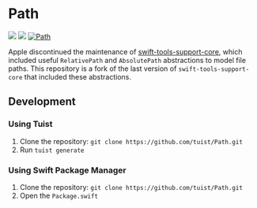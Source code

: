 # Path

[![](https://img.shields.io/endpoint?url=https%3A%2F%2Fswiftpackageindex.com%2Fapi%2Fpackages%2Ftuist%2FPath%2Fbadge%3Ftype%3Dswift-versions)](https://swiftpackageindex.com/tuist/Path)
[![](https://img.shields.io/endpoint?url=https%3A%2F%2Fswiftpackageindex.com%2Fapi%2Fpackages%2Ftuist%2FPath%2Fbadge%3Ftype%3Dplatforms)](https://swiftpackageindex.com/tuist/Path)
[![Path](https://github.com/tuist/Path/actions/workflows/Path.yml/badge.svg)](https://github.com/tuist/Path/actions/workflows/Path.yml)


Apple discontinued the maintenance of [swift-tools-support-core](https://github.com/apple/swift-tools-support-core),
which included useful `RelativePath` and `AbsolutePath` abstractions to model file paths.
This repository is a fork of the last version of `swift-tools-support-core` that included these abstractions.

## Development

### Using Tuist

1. Clone the repository: `git clone https://github.com/tuist/Path.git`
2. Run `tuist generate`

### Using Swift Package Manager

1. Clone the repository: `git clone https://github.com/tuist/Path.git`
2. Open the `Package.swift`